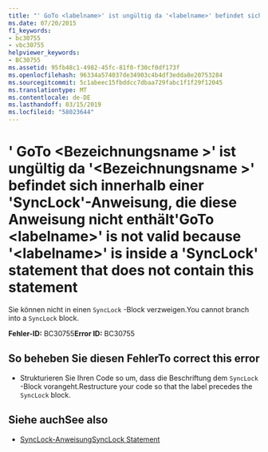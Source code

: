 ```yaml
---
title: "' GoTo <labelname>' ist ungültig da '<labelname>' befindet sich innerhalb einer 'SyncLock'-Anweisung, die diese Anweisung nicht enthält"
ms.date: 07/20/2015
f1_keywords:
- bc30755
- vbc30755
helpviewer_keywords:
- BC30755
ms.assetid: 95fb48c1-4982-45fc-81f0-f30cf0df173f
ms.openlocfilehash: 96334a574037de34903c4b4df3edda8e20753284
ms.sourcegitcommit: 5c1abeec15fbddcc7dbaa729fabc1f1f29f12045
ms.translationtype: MT
ms.contentlocale: de-DE
ms.lasthandoff: 03/15/2019
ms.locfileid: "58023644"
---
```

# <a name="goto-labelname-is-not-valid-because-labelname-is-inside-a-synclock-statement-that-does-not-contain-this-statement"></a><span data-ttu-id="3fa55-102">' GoTo \<Bezeichnungsname >' ist ungültig da '\<Bezeichnungsname >' befindet sich innerhalb einer 'SyncLock'-Anweisung, die diese Anweisung nicht enthält</span><span class="sxs-lookup"><span data-stu-id="3fa55-102">'GoTo \<labelname>' is not valid because '\<labelname>' is inside a 'SyncLock' statement that does not contain this statement</span></span>
<span data-ttu-id="3fa55-103">Sie können nicht in einen `SyncLock` -Block verzweigen.</span><span class="sxs-lookup"><span data-stu-id="3fa55-103">You cannot branch into a `SyncLock` block.</span></span>  
  
 <span data-ttu-id="3fa55-104">**Fehler-ID:** BC30755</span><span class="sxs-lookup"><span data-stu-id="3fa55-104">**Error ID:** BC30755</span></span>  
  
## <a name="to-correct-this-error"></a><span data-ttu-id="3fa55-105">So beheben Sie diesen Fehler</span><span class="sxs-lookup"><span data-stu-id="3fa55-105">To correct this error</span></span>  
  
-   <span data-ttu-id="3fa55-106">Strukturieren Sie Ihren Code so um, dass die Beschriftung dem `SyncLock` -Block vorangeht.</span><span class="sxs-lookup"><span data-stu-id="3fa55-106">Restructure your code so that the label precedes the `SyncLock` block.</span></span>  
  
## <a name="see-also"></a><span data-ttu-id="3fa55-107">Siehe auch</span><span class="sxs-lookup"><span data-stu-id="3fa55-107">See also</span></span>

- [<span data-ttu-id="3fa55-108">SyncLock-Anweisung</span><span class="sxs-lookup"><span data-stu-id="3fa55-108">SyncLock Statement</span></span>](../../visual-basic/language-reference/statements/synclock-statement.md)
